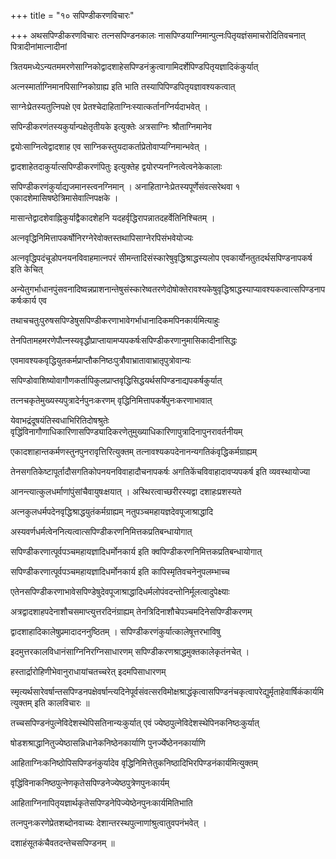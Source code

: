 +++
title = "१० सपिण्डीकरणविचारः"

+++
अथसपिण्डीकरणविचारः तत्नसपिण्डनकालः नासपिण्डयाग्निमान्पुत्नःपितृयज्ञंसमाचरोदितिवचनात् पित्रादीनांमात्नादीनां

त्रितयमध्येऽन्यतममरणेसाग्निकोद्वादशाहेसपिण्डनंक्रुत्वागामिदर्शेपिण्डपितृयज्ञादिकंकुर्यात्

अत्नस्मार्ताग्निमानपिसाग्निकोग्राह्य इति भाति तस्यापिपिण्डपितृयज्ञावश्यकत्वात्

साग्नेःप्रेतस्यतुत्निपक्षे एव प्रेतश्चेदाहिताग्निःस्यात्कर्तानग्निर्यदाभवेत् ।

सपिन्डीकरणंतस्यकुर्यान्पक्षेतृतीयके इत्युक्तेः अत्रसाग्निः श्रौताग्निमानेव

द्वयोःसाग्नित्वेद्वादशाह एव साग्निकस्तुयदाकर्ताप्रेतोवाप्यग्निमान्भवेत् ।

द्वादशाहेतदाकुर्यात्सपिण्डीकरणंपितुः इत्युक्तेह द्वयोरप्यनग्नित्वेत्वनेकेकालाः

सपिण्डीकरणंकुर्याद्यजमानस्त्वनग्निमान् । अनाहिताग्नेःप्रेतस्यपूर्णेसंवत्सरेथवा १ एकादशेमासिषष्ठेत्रिमासेवात्निपक्षके ।

मासान्तेद्वादशेवाह्निकुर्याद्वैकादशेहनि यदहर्वृद्धिरापन्नातदहर्वेतिनिश्चितम् ।

अत्नवृद्धिनिमित्तापकर्षोनिरग्नेरेवोक्तस्तथापिसाग्नेरपिसंभवेयोज्यः

अत्नवृद्धिपदंचूडोपनयनविवाहमात्नपरं सीमन्तादिसंस्कारेषुवृद्धिश्राद्धस्यलोप एवकार्योनतुतदर्थसपिण्डनापकर्ष इति केचित्

अन्येतुगर्भाधानपुंसवनादिष्वन्नप्राशनान्तेषुसंस्कारेष्वतरणेदोषोक्तेरावश्यकेषुवृद्धिश्राद्धस्याप्यावश्यकत्वात्सपिण्डनापकर्षःकार्य एव

तथाचचतुःपुरुषसपिण्डेषुसपिण्डीकरणाभावेगर्भाधानादिकमपिनकार्यमित्याहुः

तेनपितामहमरणेपौत्नस्यवृद्धौप्राप्तायामप्यपकर्षःसपिण्डीकरणानुमासिकादीनांसिद्धः

एवमावश्यकवृद्धियुतकर्मप्राप्तौकनिष्ठःपुत्रौवाभ्रातावाभ्रातृपुत्रोवान्यः

सपिण्डोवाशिष्योवागौणकर्तापिकुलप्राप्तवृद्धिसिद्धयर्थसपिण्डनाद्यपकर्षकुर्यात्

तत्नचकृतेमुख्यस्यपुत्रादेर्नपुनःकरणम् वृद्धिनिमित्तापकर्षेपुनःकरणाभावात्

येवाभद्रंदूषयंतिस्वधाभिरितिदोषश्रुतेः वृद्धिंविनागौणाधिकारिणासपिण्ड्यादिकरणेतुमुख्याधिकारिणापुत्रादिनापुनरावर्तनीयम्

एकादशाहान्तकर्मणस्तुनपुनरावृत्तिरित्युक्तम् तत्नावश्यकपदेनानन्यगतिकंवृद्धिकर्मग्राह्यम्

तेनसगतिकेष्टापूर्तादौसगतिकोपनयनविवाहादौचनापकर्षः अगतिकेंचविवाहादावप्यपकर्ष इति व्यवस्थायोज्या

आनन्त्यात्कुलधर्माणांपुंसांचैवायुषःक्षयात् । अस्थिरत्वाच्छरीरस्यद्वा दशाहःप्रशस्यते

अत्नकुलधर्मपदेनवृद्धिश्राद्धयुतंकर्मग्राह्यम् नतुपञ्चमहायज्ञदेवपूजाश्राद्धादि

अस्यवर्णधर्मत्वेननित्यत्वात्सपिण्डीकरणनिमित्तकप्रतिबन्धायोगात्

सपिण्डीकरणात्पूर्वपञ्चमहायज्ञादिधर्मोनकार्य इति क्वपिण्डीकरणनिमित्तकप्रतिबन्धायोगात्

सपिण्डीकरणात्पूर्वपञ्चमहायज्ञादिधर्मोनकार्य इति कापिस्मृतिवचनेनुपलम्भाच्च

एतेनसपिण्डीकरणाभावेसपिण्डेषुदेवपूजाश्राद्धादिधर्मलोपंवदन्तोनिर्मूलत्वादुपेक्ष्याः

अत्रद्वादशाहपदेनाशौचसमाप्त्युत्तरदिनंग्राह्यम् तेनत्रिदिनाशौचेपञ्चमदिनेसपिण्डीकरणम्

द्वादशाहादिकालेषुप्रमादादननुष्ठितम् । सपिण्डीकरणंकुर्यात्कालेषूत्तरभाविषु

इदमुत्तरकालविधानंसाग्निनिरग्निसाधारणम् सपिण्डीकरणश्राद्धमुक्तकालेकृतंनचेत् ।

हस्तार्द्रारोहिणीभेवानुराधायांचतच्चरेत् इदमपिसाधारणम्

स्मृत्यर्थसारेवर्षान्तसपिण्डनपक्षेवर्षान्त्यदिनेपूर्वसंवत्सरविमोक्षश्राद्धंकृत्वासपिण्डनंचकृत्वापरेद्युर्मृताहेवार्षिकंकार्यमित्युक्तम् इति कालविचारः ॥

तच्चसपिण्डनंपुत्नेविदेशस्थेपिसतिनान्यःकुर्यात् एवं ज्येष्ठपुत्नेविदेशस्थेपिनकनिष्ठःकुर्यात्

षोडशश्राद्धानितुज्येष्ठासन्निधानेकनिष्ठेनकार्याणि पुनर्ज्येष्ठेननकार्याणि

आहिताग्निःकनिष्ठोपिसपिण्डनंकुर्यादेव वृद्धिनिमित्तेतुकनिष्ठादिभिरपिण्डनंकार्यमित्युक्तम्

वृद्धिंविनाकनिष्ठपुत्नेणकृतेसपिण्डनेज्येष्ठपुत्रेणपुनःकार्यम्

आहिताग्निनापितृयज्ञार्थकृतेसपिण्डनेपिज्येष्ठेनपुनःकार्यमितिभाति

तत्नपुनःकरणेप्रेतशब्दोनवाच्यः देशान्तरस्थपुत्नाणांश्रुत्वातुवपनंभवेत् ।

दशाहंसूतकंचैवतदन्तेचसपिण्डनम् ॥
